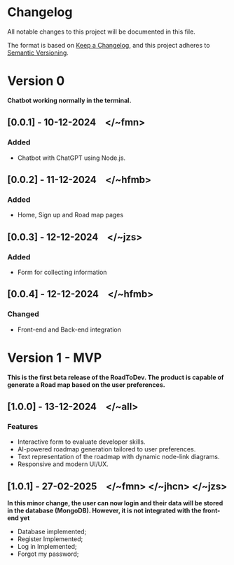 # Changelog

All notable changes to this project will be documented in this file.

The format is based on [Keep a Changelog](https://keepachangelog.com/en/1.1.0/),
and this project adheres to [Semantic Versioning](https://semver.org/spec/v2.0.0.html).

# Version 0
**Chatbot working normally in the terminal.**

## [0.0.1] - 10-12-2024 &ensp; \</~fmn>

### Added

- Chatbot with ChatGPT using Node.js.

## [0.0.2] - 11-12-2024 &ensp; \</~hfmb>

### Added

- Home, Sign up and Road map pages

## [0.0.3] - 12-12-2024 &ensp; \</~jzs>

### Added

- Form for collecting information

## [0.0.4] - 12-12-2024 &ensp; \</~hfmb>

### Changed

- Front-end and Back-end integration

# Version 1 - MVP
**This is the first beta release of the RoadToDev. The product is capable of generate a Road map based on the user preferences.**

## [1.0.0] - 13-12-2024 &ensp; \</~all>

### Features

- Interactive form to evaluate developer skills.  
- AI-powered roadmap generation tailored to user preferences.  
- Text representation of the roadmap with dynamic node-link diagrams.
- Responsive and modern UI/UX.

## [1.0.1] - 27-02-2025 &ensp; \</~fmn> \</~jhcn> \</~jzs>
**In this minor change, the user can now login and their data will be stored in the database (MongoDB). However, it is not integrated with the front-end yet**
- Database implemented;
- Register Implemented;
- Log in Implemented;
- Forgot my password;